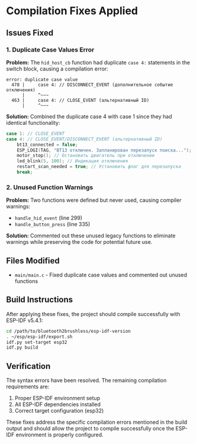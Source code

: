 # Compilation Fixes Applied

## Issues Fixed

### 1. Duplicate Case Values Error
**Problem:** The `hid_host_cb` function had duplicate `case 4:` statements in the switch block, causing a compilation error:
```
error: duplicate case value
  478 |     case 4: // DISCONNECT_EVENT (дополнительное событие отключения)
      |     ^~~~
  463 |     case 4: // CLOSE_EVENT (альтернативный ID)
      |     ^~~~
```

**Solution:** Combined the duplicate case 4 with case 1 since they had identical functionality:
```c
case 1: // CLOSE_EVENT  
case 4: // CLOSE_EVENT/DISCONNECT_EVENT (альтернативный ID)
    bt13_connected = false;
    ESP_LOGI(TAG, "BT13 отключен. Запланирован перезапуск поиска...");
    motor_stop(); // Остановить двигатель при отключении
    led_blink(5, 100); // Индикация отключения
    restart_scan_needed = true; // Установить флаг для перезапуска
    break;
```

### 2. Unused Function Warnings
**Problem:** Two functions were defined but never used, causing compiler warnings:
- `handle_hid_event` (line 299)
- `handle_button_press` (line 335)

**Solution:** Commented out these unused legacy functions to eliminate warnings while preserving the code for potential future use.

## Files Modified
- `main/main.c` - Fixed duplicate case values and commented out unused functions

## Build Instructions
After applying these fixes, the project should compile successfully with ESP-IDF v5.4.1:

```bash
cd /path/to/bluetooth2brushless/esp-idf-version
. ~/esp/esp-idf/export.sh
idf.py set-target esp32
idf.py build
```

## Verification
The syntax errors have been resolved. The remaining compilation requirements are:
1. Proper ESP-IDF environment setup
2. All ESP-IDF dependencies installed
3. Correct target configuration (esp32)

These fixes address the specific compilation errors mentioned in the build output and should allow the project to compile successfully once the ESP-IDF environment is properly configured.